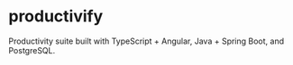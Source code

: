# productivify
Productivity suite built with TypeScript + Angular, Java + Spring Boot, and PostgreSQL.
